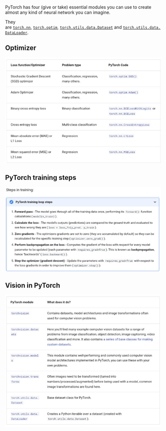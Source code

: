 PyTorch has four (give or take) essential modules you can use to create almost any kind of neural network you can imagine.

They are [`torch.nn`](https://pytorch.org/docs/stable/nn.html), [`torch.optim`](https://pytorch.org/docs/stable/optim.html), [`torch.utils.data.Dataset`](https://pytorch.org/docs/stable/data.html#torch.utils.data.Dataset) and [`torch.utils.data.DataLoader`](https://pytorch.org/docs/stable/data.html).

## Optimizer
![](attachments/99a86fa1e98fbcade426553f2af255ef_MD5.jpeg)

## PyTorch training steps

![](attachments/adb10957c691c02c893638a62a92db1d_MD5.jpeg)

## Vision in PyTorch

![](attachments/4d7fc0ddd63d8f02f60b228fc1e6b85a_MD5.jpeg)